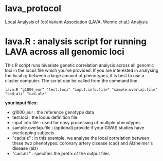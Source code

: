 # lava_protocol
Local Analysis of [co]Variant Association (LAVA, Werme et al.) Analysis


# lava.R : analysis script for running LAVA across all genomic loci
This R script runs bivariate genetic correlation analysis across all genomic loci in the locus file which you've provided. If you are interested in analysing the local rg between a large amount of phenotypes, it is best to use a cluster computer. The script can be called from the command line:

```
lava.R "g1000_eur" "test.loci" "input.info.file" "sample.overlap.file" "cad;alz" "cad.alz"
```

**your input files:**
- g1000_eur : the reference genotype data
- test.loci : the locus definition file
- input.info.file : used for easy processing of multiple phenotypes
- sample.overlap.file : (optional) provide if your GWAS studies have overlapping subjects
- "cad;alz" : in this example, we analyse the local correlation between these two phenotypes: coronary artery disease (cad) and Alzheimer's disease (alz)
- "cad.alz" : specifies the prefix of the output files
